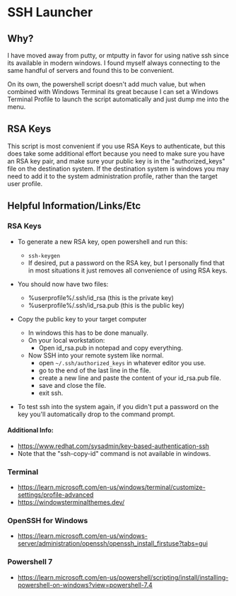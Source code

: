 # SSH Launcher
## Why?
I have moved away from putty, or mtputty in favor for using native ssh since its available in modern windows.  I found myself always connecting to the same handful of servers and found this to be convenient.

On its own, the powershell script doesn't add much value, but when combined with Windows Terminal its great because I can set a Windows Terminal Profile to launch the script automatically and just dump me into the menu.

## RSA Keys
This script is most convenient if you use RSA Keys to authenticate, but this does take some additional effort because you need to make sure you have an RSA key pair, and make sure your public key is in the "authorized_keys" file on the destination system.  If the destination system is windows you may need to add it to the system administration profile, rather than the target user profile.

## Helpful Information/Links/Etc
### RSA Keys
- To generate a new RSA key, open powershell and run this:
  - ```ssh-keygen```
  - If desired, put a password on the RSA key, but I personally find that in most situations it just removes all convenience of using RSA keys.

- You should now have two files:
  - %userprofile%/.ssh/id_rsa (this is the private key)
  - %userprofile%/.ssh/id_rsa.pub (this is the public key)

- Copy the public key to your target computer
  - In windows this has to be done manually.
  - On your local workstation:
    - Open id_rsa.pub in notepad and copy everything.
  - Now SSH into your remote system like normal.
    - open ```~/.ssh/authorized_keys``` in whatever editor you use.
    - go to the end of the last line in the file.
    - create a new line and paste the content of your id_rsa.pub file.
    - save and close the file.
    - exit ssh.

- To test ssh into the system again, if you didn't put a password on the key you'll automatically drop to the command prompt.

#### Additional Info:
- https://www.redhat.com/sysadmin/key-based-authentication-ssh
- Note that the "ssh-copy-id" command is not available in windows.

### Terminal
- https://learn.microsoft.com/en-us/windows/terminal/customize-settings/profile-advanced
- https://windowsterminalthemes.dev/
### OpenSSH for Windows
- https://learn.microsoft.com/en-us/windows-server/administration/openssh/openssh_install_firstuse?tabs=gui

### Powershell 7
- https://learn.microsoft.com/en-us/powershell/scripting/install/installing-powershell-on-windows?view=powershell-7.4


